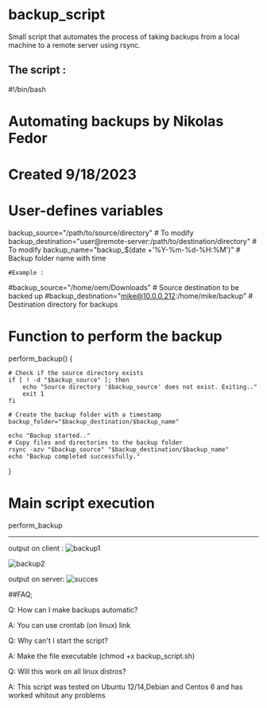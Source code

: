 # backup_script
Small script that automates the process of taking backups from a local machine to a remote server using rsync.

The script :
---
#!/bin/bash
# Automating backups by Nikolas Fedor
# Created 9/18/2023

# User-defines variables
backup_source="/path/to/source/directory"	# To modify
backup_destination="user@remote-server:/path/to/destination/directory"	# To modify
backup_name="backup_$(date +'%Y-%m-%d-%H:%M')"  # Backup folder name with time

	#Example :
#backup_source="/home/oem/Downloads" 				# Source destination to be backed up
#backup_destination="mike@10.0.0.212:/home/mike/backup" 	# Destination directory for backups


# Function to perform the backup
perform_backup() {

	# Check if the source directory exists
	if [ ! -d "$backup_source" ]; then
		echo "Source directory '$backup_source' does not exist. Exiting.."
		exit 1
	fi

	# Create the backup folder with a timestamp
	backup_folder="$backup_destination/$backup_name"

	echo "Backup started.."
	# Copy files and directories to the backup folder
	rsync -azv "$backup_source" "$backup_destination/$backup_name"
	echo "Backup completed successfully."
}

# Main script execution
perform_backup

---
output on client :
![backup1](https://github.com/Zorgod-x/backup_script/assets/99272119/83607fe2-378c-4f33-ac5d-2d5000723b7b)

![backup2](https://github.com/Zorgod-x/backup_script/assets/99272119/24ae712d-dbff-4b1c-8593-5a2f16962dc2)

output on server:
![succes](https://github.com/Zorgod-x/backup_script/assets/99272119/b9401747-ce88-43c1-8b72-328ed3bb126c)


##FAQ;

Q: How can I make backups automatic?

A: You can use crontab (on linux) link

Q: Why can't I start the script?

A: Make the file executable (chmod +x backup_script.sh)

Q: Will this work on all linux distros?

A: This script was tested on Ubuntu 12/14,Debian and Centos 6 and has worked whitout any problems
